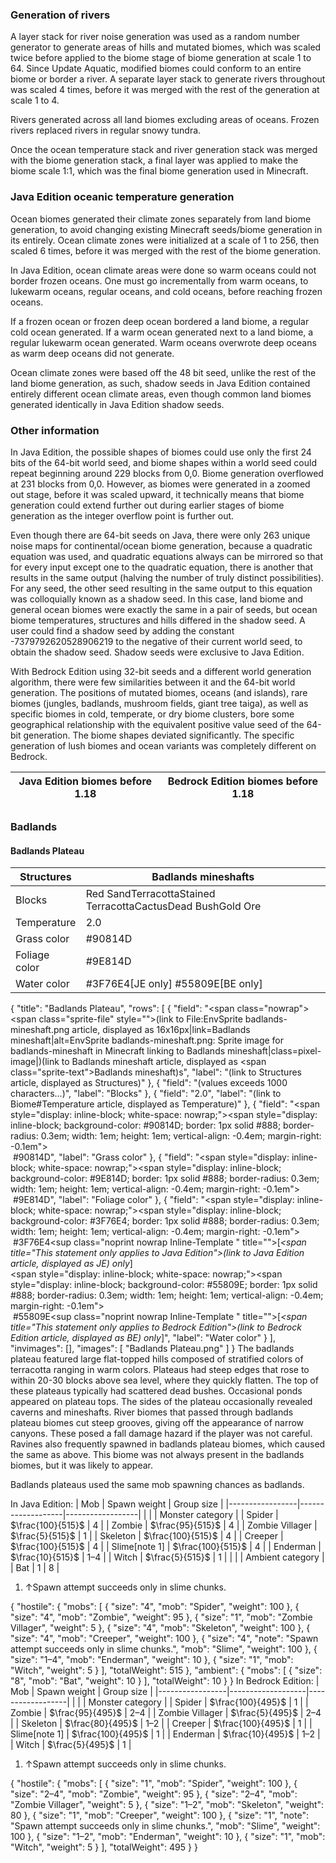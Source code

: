 ### Generation of rivers
A layer stack for river noise generation was used as a random number generator to generate areas of hills and mutated biomes, which was scaled twice before applied to the biome stage of biome generation at scale 1 to 64. Since Update Aquatic, modified biomes could conform to an entire biome or border a river. A separate layer stack to generate rivers throughout was scaled 4 times, before it was merged with the rest of the generation at scale 1 to 4.

Rivers generated across all land biomes excluding areas of oceans. Frozen rivers replaced rivers in regular snowy tundra.

Once the ocean temperature stack and river generation stack was merged with the biome generation stack, a final layer was applied to make the biome scale 1:1, which was the final biome generation used in Minecraft.

### Java Edition oceanic temperature generation
Ocean biomes generated their climate zones separately from land biome generation, to avoid changing existing Minecraft seeds/biome generation in its entirely. Ocean climate zones were initialized at a scale of 1 to 256, then scaled 6 times, before it was merged with the rest of the biome generation.

In Java Edition, ocean climate areas were done so warm oceans could not border frozen oceans. One must go incrementally from warm oceans, to lukewarm oceans, regular oceans, and cold oceans, before reaching frozen oceans.

If a frozen ocean or frozen deep ocean bordered a land biome, a regular cold ocean generated. If a warm ocean generated next to a land biome, a regular lukewarm ocean generated. Warm oceans overwrote deep oceans as warm deep oceans did not generate.

Ocean climate zones were based off the 48 bit seed, unlike the rest of the land biome generation, as such, shadow seeds in Java Edition contained entirely different ocean climate areas, even though common land biomes generated identically in Java Edition shadow seeds.

### Other information
In Java Edition, the possible shapes of biomes could use only the first 24 bits of the 64-bit world seed, and biome shapes within a world seed could repeat beginning around 229 blocks from 0,0. Biome generation overflowed at 231 blocks from 0,0. However, as biomes were generated in a zoomed out stage, before it was scaled upward, it technically means that biome generation could extend further out during earlier stages of biome generation as the integer overflow point is further out.

Even though there are 64-bit seeds on Java, there were only 263 unique noise maps for continental/ocean biome generation, because a quadratic equation was used, and quadratic equations always can be mirrored so that for every input except one to the quadratic equation, there is another that results in the same output (halving the number of truly distinct possibilities). For any seed, the other seed resulting in the same output to this equation was colloquially known as a shadow seed. In this case, land biome and general ocean biomes were exactly the same in a pair of seeds, but ocean biome temperatures, structures and hills differed in the shadow seed. A user could find a shadow seed by adding the constant -7379792620528906219 to the negative of their current world seed, to obtain the shadow seed. Shadow seeds were exclusive to Java Edition.

With Bedrock Edition using 32-bit seeds and a different world generation algorithm, there were few similarities between it and the 64-bit world generation. The positions of mutated biomes, oceans (and islands), rare biomes (jungles, badlands, mushroom fields, giant tree taiga), as well as specific biomes in cold, temperate, or dry biome clusters, bore some geographical relationship with the equivalent positive value seed of the 64-bit generation. The biome shapes deviated significantly. The specific generation of lush biomes and ocean variants was completely different on Bedrock.

| Java Edition biomes before 1.18 | Bedrock Edition biomes before 1.18 |
|---------------------------------|------------------------------------|

## 
### Badlands
#### Badlands Plateau
| Structures    | Badlands mineshafts                                         |
|---------------|-------------------------------------------------------------|
| Blocks        | Red SandTerracottaStained TerracottaCactusDead BushGold Ore |
| Temperature   | 2.0                                                         |
| Grass color   | #90814D                                                     |
| Foliage color | #9E814D                                                     |
| Water color   | #3F76E4‌[JE  only] #55809E‌[BE  only]                       |

{
    "title": "Badlands Plateau",
    "rows": [
        {
            "field": "<span class=\"nowrap\"><span class=\"sprite-file\" style=\"\">(link to File:EnvSprite badlands-mineshaft.png article, displayed as 16x16px|link=Badlands mineshaft|alt=EnvSprite badlands-mineshaft.png: Sprite image for badlands-mineshaft in Minecraft linking to Badlands mineshaft|class=pixel-image|)</span>(link to Badlands mineshaft article, displayed as <span class=\"sprite-text\">Badlands mineshaft</span>)</span>s",
            "label": "(link to Structures article, displayed as Structures)"
        },
        {
            "field": "(values exceeds 1000 characters...)",
            "label": "Blocks"
        },
        {
            "field": "2.0",
            "label": "(link to Biome#Temperature article, displayed as Temperature)"
        },
        {
            "field": "<span style=\"display: inline-block; white-space: nowrap;\"><span style=\"display: inline-block; background-color: #90814D; border: 1px solid #888; border-radius: 0.3em; width: 1em; height: 1em; vertical-align: -0.4em; margin-right: -0.1em\"><br></span> #90814D</span>",
            "label": "Grass color"
        },
        {
            "field": "<span style=\"display: inline-block; white-space: nowrap;\"><span style=\"display: inline-block; background-color: #9E814D; border: 1px solid #888; border-radius: 0.3em; width: 1em; height: 1em; vertical-align: -0.4em; margin-right: -0.1em\"><br></span> #9E814D</span>",
            "label": "Foliage color"
        },
        {
            "field": "<span style=\"display: inline-block; white-space: nowrap;\"><span style=\"display: inline-block; background-color: #3F76E4; border: 1px solid #888; border-radius: 0.3em; width: 1em; height: 1em; vertical-align: -0.4em; margin-right: -0.1em\"><br></span> #3F76E4</span>‌<sup class=\"noprint nowrap Inline-Template \" title=\"\">[<i><span title=\"This statement only applies to Java Edition\">(link to Java Edition article, displayed as JE)  only</span></i>]</sup><br><span style=\"display: inline-block; white-space: nowrap;\"><span style=\"display: inline-block; background-color: #55809E; border: 1px solid #888; border-radius: 0.3em; width: 1em; height: 1em; vertical-align: -0.4em; margin-right: -0.1em\"><br></span> #55809E</span>‌<sup class=\"noprint nowrap Inline-Template \" title=\"\">[<i><span title=\"This statement only applies to Bedrock Edition\">(link to Bedrock Edition article, displayed as BE)  only</span></i>]</sup>",
            "label": "Water color"
        }
    ],
    "invimages": [],
    "images": [
        "Badlands Plateau.png"
    ]
}
The badlands plateau featured large flat-topped hills composed of stratified colors of terracotta ranging in warm colors. Plateaus had steep edges that rose to within 20-30 blocks above sea level, where they quickly flatten. The top of these plateaus typically had scattered dead bushes. Occasional ponds appeared on plateau tops. The sides of the plateau occasionally revealed caverns and mineshafts. River biomes that passed through badlands plateau biomes cut steep grooves, giving off the appearance of narrow canyons. These posed a fall damage hazard if the player was not careful. Ravines also frequently spawned in badlands plateau biomes, which caused the same as above. This biome was not always present in the badlands biomes, but it was likely to appear.

Badlands plateaus used the same mob spawning chances as badlands.


In Java Edition:
| Mob             | Spawn weight      | Group size       |
|-----------------|-------------------|------------------|
|                 |                   | Monster category |
| Spider          | $\frac{100}{515}$ | 4                |
| Zombie          | $\frac{95}{515}$  | 4                |
| Zombie Villager | $\frac{5}{515}$   | 1                |
| Skeleton        | $\frac{100}{515}$ | 4                |
| Creeper         | $\frac{100}{515}$ | 4                |
| Slime[note 1]   | $\frac{100}{515}$ | 4                |
| Enderman        | $\frac{10}{515}$  | 1–4              |
| Witch           | $\frac{5}{515}$   | 1                |
|                 |                   | Ambient category |
| Bat             | 1                 | 8                |

1. ↑Spawn attempt succeeds only in slime chunks.

{ "hostile": { "mobs": [ { "size": "4", "mob": "Spider", "weight": 100 }, { "size": "4", "mob": "Zombie", "weight": 95 }, { "size": "1", "mob": "Zombie Villager", "weight": 5 }, { "size": "4", "mob": "Skeleton", "weight": 100 }, { "size": "4", "mob": "Creeper", "weight": 100 }, { "size": "4", "note": "Spawn attempt succeeds only in slime chunks.", "mob": "Slime", "weight": 100 }, { "size": "1&ndash;4", "mob": "Enderman", "weight": 10 }, { "size": "1", "mob": "Witch", "weight": 5 } ], "totalWeight": 515 }, "ambient": { "mobs": [ { "size": "8", "mob": "Bat", "weight": 10 } ], "totalWeight": 10 } }
In Bedrock Edition:
| Mob             | Spawn weight      | Group size       |
|-----------------|-------------------|------------------|
|                 |                   | Monster category |
| Spider          | $\frac{100}{495}$ | 1                |
| Zombie          | $\frac{95}{495}$  | 2–4              |
| Zombie Villager | $\frac{5}{495}$   | 2–4              |
| Skeleton        | $\frac{80}{495}$  | 1–2              |
| Creeper         | $\frac{100}{495}$ | 1                |
| Slime[note 1]   | $\frac{100}{495}$ | 1                |
| Enderman        | $\frac{10}{495}$  | 1–2              |
| Witch           | $\frac{5}{495}$   | 1                |

1. ↑Spawn attempt succeeds only in slime chunks.

{ "hostile": { "mobs": [ { "size": "1", "mob": "Spider", "weight": 100 }, { "size": "2&ndash;4", "mob": "Zombie", "weight": 95 }, { "size": "2&ndash;4", "mob": "Zombie Villager", "weight": 5 }, { "size": "1&ndash;2", "mob": "Skeleton", "weight": 80 }, { "size": "1", "mob": "Creeper", "weight": 100 }, { "size": "1", "note": "Spawn attempt succeeds only in slime chunks.", "mob": "Slime", "weight": 100 }, { "size": "1&ndash;2", "mob": "Enderman", "weight": 10 }, { "size": "1", "mob": "Witch", "weight": 5 } ], "totalWeight": 495 } }

